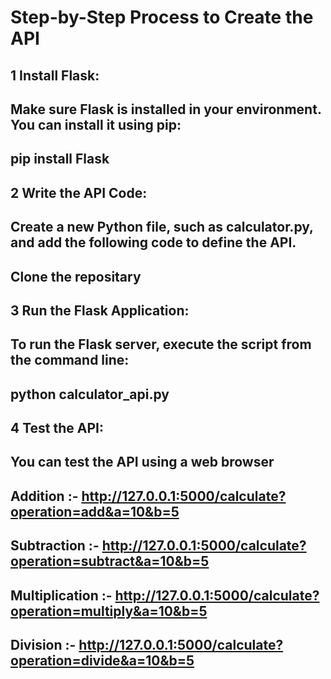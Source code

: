 # Step-by-Step Process to Create the API
## 1 Install Flask:
## Make sure Flask is installed in your environment. You can install it using pip:
## pip install Flask
## 2 Write the API Code:
## Create a new Python file, such as calculator.py, and add the following code to define the API.
## Clone the repositary
## 3 Run the Flask Application:
## To run the Flask server, execute the script from the command line:
## python calculator_api.py
## 4 Test the API:
## You can test the API using a web browser
## Addition :- http://127.0.0.1:5000/calculate?operation=add&a=10&b=5
## Subtraction :- http://127.0.0.1:5000/calculate?operation=subtract&a=10&b=5
## Multiplication :- http://127.0.0.1:5000/calculate?operation=multiply&a=10&b=5
## Division :- http://127.0.0.1:5000/calculate?operation=divide&a=10&b=5


